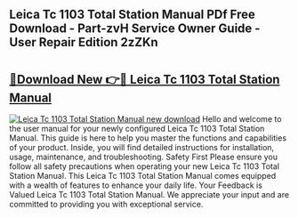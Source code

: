 ## Leica Tc 1103 Total Station Manual PDf Free Download - Part-zvH Service Owner Guide - User Repair Edition 2zZKn

# <h2><a href="http://bc47871.oget.top/?id=Leica+Tc+1103+Total+Station+Manual">🔗Download New 👉🔴 Leica Tc 1103 Total Station Manual</a></h2>

[![Leica Tc 1103 Total Station Manual new download](https://i.imgur.com/5g1atiW.png)](http://bc47871.oget.top/?id=Leica+Tc+1103+Total+Station+Manual)
Hello and welcome to the user manual for your newly configured Leica Tc 1103 Total Station Manual. This guide is here to help you master the functions and capabilities of your product. Inside, you will find detailed instructions for installation, usage, maintenance, and troubleshooting. Safety First Please ensure you follow all safety precautions when operating your new Leica Tc 1103 Total Station Manual. This Leica Tc 1103 Total Station Manual comes equipped with a wealth of features to enhance your daily life. Your Feedback is Valued Leica Tc 1103 Total Station Manual. We appreciate your input and are committed to providing you with exceptional service.
